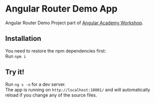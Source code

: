 # Angular Router Demo App

Angular Router Demo Project part of <a href="https://angular.ac" target="_blank">Angular Academy Workshop</a>.

## Installation

You need to restore the npm dependencies first:  
Run `npm i`

## Try it!

Run `ng s -o` for a dev server.  
The app is running on `http://localhost:10001/` and will automatically reload if you change any of the source files.